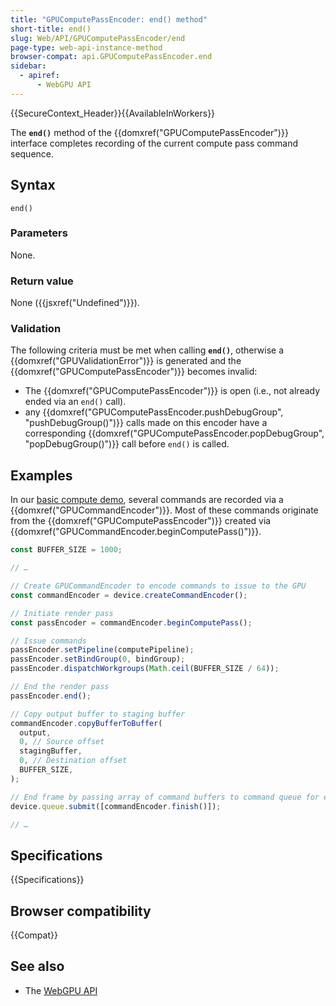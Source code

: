 ```yaml
---
title: "GPUComputePassEncoder: end() method"
short-title: end()
slug: Web/API/GPUComputePassEncoder/end
page-type: web-api-instance-method
browser-compat: api.GPUComputePassEncoder.end
sidebar:
  - apiref:
      - WebGPU API
---
```


{{SecureContext_Header}}{{AvailableInWorkers}}

The **`end()`** method of the
{{domxref("GPUComputePassEncoder")}} interface completes recording of the current compute pass command sequence.

## Syntax

```js-nolint
end()
```

### Parameters

None.

### Return value

None ({{jsxref("Undefined")}}).

### Validation

The following criteria must be met when calling **`end()`**, otherwise a {{domxref("GPUValidationError")}} is generated and the {{domxref("GPUComputePassEncoder")}} becomes invalid:

- The {{domxref("GPUComputePassEncoder")}} is open (i.e., not already ended via an `end()` call).
- any {{domxref("GPUComputePassEncoder.pushDebugGroup", "pushDebugGroup()")}} calls made on this encoder have a corresponding {{domxref("GPUComputePassEncoder.popDebugGroup", "popDebugGroup()")}} call before `end()` is called.

## Examples

In our [basic compute demo](https://mdn.github.io/dom-examples/webgpu-compute-demo/), several commands are recorded via a {{domxref("GPUCommandEncoder")}}. Most of these commands originate from the {{domxref("GPUComputePassEncoder")}} created via {{domxref("GPUCommandEncoder.beginComputePass()")}}.

```js
const BUFFER_SIZE = 1000;

// …

// Create GPUCommandEncoder to encode commands to issue to the GPU
const commandEncoder = device.createCommandEncoder();

// Initiate render pass
const passEncoder = commandEncoder.beginComputePass();

// Issue commands
passEncoder.setPipeline(computePipeline);
passEncoder.setBindGroup(0, bindGroup);
passEncoder.dispatchWorkgroups(Math.ceil(BUFFER_SIZE / 64));

// End the render pass
passEncoder.end();

// Copy output buffer to staging buffer
commandEncoder.copyBufferToBuffer(
  output,
  0, // Source offset
  stagingBuffer,
  0, // Destination offset
  BUFFER_SIZE,
);

// End frame by passing array of command buffers to command queue for execution
device.queue.submit([commandEncoder.finish()]);

// …
```

## Specifications

{{Specifications}}

## Browser compatibility

{{Compat}}

## See also

- The [WebGPU API](/en-US/docs/Web/API/WebGPU_API)
